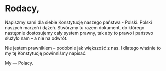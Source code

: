 # Rodacy,

Napiszmy sami dla siebie Konstytucję naszego państwa - Polski. Polski naszych marzeń i dążeń. Stwórzmy tu razem dokument, do którego następnie dostosujemy cały system prawny, tak aby to prawo i państwo służyło nam &ndash; a nie na odwrót.

Nie jestem prawnikiem &ndash; podobnie jak większość z nas. I dlatego właśnie to my tę Konstytucję powinniśmy napisać.

My &mdash; Polacy.
